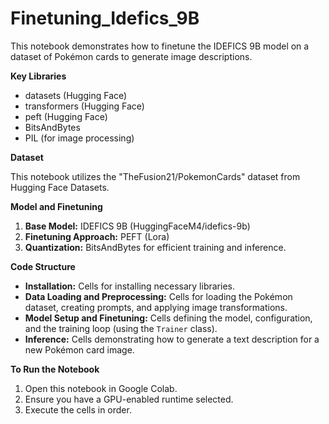 # Finetuning_Idefics_9B

This notebook demonstrates how to finetune the IDEFICS 9B model on a dataset of Pokémon cards to generate image descriptions.

**Key Libraries**

* datasets (Hugging Face)
* transformers (Hugging Face)
* peft (Hugging Face)
* BitsAndBytes
* PIL (for image processing)

**Dataset**

This notebook utilizes the "TheFusion21/PokemonCards" dataset from Hugging Face Datasets.

**Model and Finetuning**

1. **Base Model:** IDEFICS 9B (HuggingFaceM4/idefics-9b) 
2. **Finetuning Approach:**  PEFT (Lora)
3. **Quantization:** BitsAndBytes for efficient training and inference.

**Code Structure**

* **Installation:** Cells for installing necessary libraries.
* **Data Loading and Preprocessing:** Cells for loading the Pokémon dataset, creating prompts, and applying image transformations.
* **Model Setup and Finetuning:**  Cells defining the model, configuration, and the training loop (using the `Trainer` class).
* **Inference:** Cells demonstrating how to generate a text description for a new Pokémon card image.

**To Run the Notebook**

1. Open this notebook in Google Colab.
2. Ensure you have a GPU-enabled runtime selected.
3. Execute the cells in order. 
